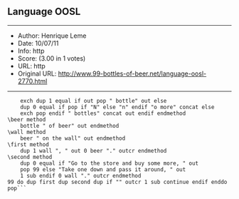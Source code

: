 
## Language OOSL ##
---
- Author: Henrique Leme
- Date: 10/07/11
- Info: http
- Score:  (3.00 in 1 votes)
- URL: http
- Original URL: http://www.99-bottles-of-beer.net/language-oosl-2770.html
---

```\bottle method
	exch dup 1 equal if out pop " bottle" out else
	dup 0 equal if pop if "N" else "n" endif "o more" concat else
	exch pop endif " bottles" concat out endif endmethod
\beer method
	bottle " of beer" out endmethod
\wall method
	beer " on the wall" out endmethod
\first method
	dup 1 wall ", " out 0 beer "." outcr endmethod
\second method
	dup 0 equal if "Go to the store and buy some more, " out
	pop 99 else "Take one down and pass it around, " out
	1 sub endif 0 wall "." outcr endmethod
99 do dup first dup second dup if "" outcr 1 sub continue endif enddo pop```
